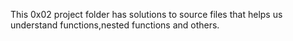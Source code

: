 This 0x02 project folder has solutions to source files that 
helps us understand functions,nested functions and others.
